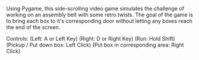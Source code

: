 Using Pygame, this side-scrolling video game simulates the challenge of working on an assembly belt with some retro twists. 
The goal of the game is to bring each box to it's corresponding door without letting any boxes reach the end of the screen.

Controls:
(Left: A or Left Key)
(Right: D or Right Key)
(Run: Hold Shift)
(Pickup / Put down box: Left Click)
(Put box in corresponding area: Right Click)
